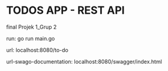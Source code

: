 # TODOS APP - REST API
final Projek 1_Grup 2

run: go run main.go

url: localhost:8080/to-do

url-swago-documentation: localhost:8080/swagger/index.html
